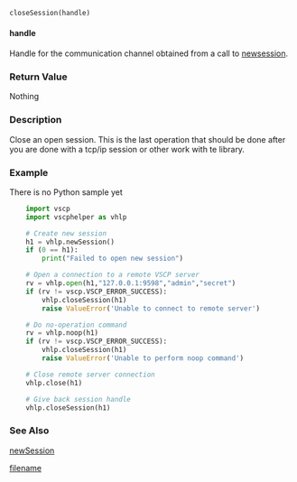 

```python
closeSession(handle)
```

#### handle
Handle for the communication channel obtained from a call to [newsession](newsession.md).


### Return Value
Nothing

### Description
Close an open session. This is the last operation that should be done after you are done with a tcp/ip session or other work with te library. 


### Example
There is no Python sample yet

```python    
    import vscp
    import vscphelper as vhlp

    # Create new session
    h1 = vhlp.newSession()
    if (0 == h1):
        print("Failed to open new session")

    # Open a connection to a remote VSCP server    
    rv = vhlp.open(h1,"127.0.0.1:9598","admin","secret")
    if (rv != vscp.VSCP_ERROR_SUCCESS):
        vhlp.closeSession(h1)
        raise ValueError('Unable to connect to remote server')

    # Do no-operation command    
    rv = vhlp.noop(h1)
    if (rv != vscp.VSCP_ERROR_SUCCESS):
        vhlp.closeSession(h1)
        raise ValueError('Unable to perform noop command')

    # Close remote server connection
    vhlp.close(h1)

    # Give back session handle
    vhlp.closeSession(h1)
```



### See Also

[newSession](newsession.md)



[filename](./bottom_copyright.md ':include')